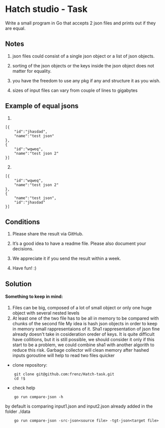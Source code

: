 
# Hatch studio - Task

Write a small program in Go that accepts 2 json files and prints out if they are equal.

## Notes

1. json files could consist of a single json object or a list of json objects.

2. sorting of the json objects or the keys inside the json object does not matter for equality.

3. you have the freedom to use any pkg if any and structure it as you wish.

4. sizes of input files can vary from couple of lines to gigabytes

## Example of equal jsons

1. 

```
[{
	"id":"jhasdad",
	"name":"test json"
},
{
	"id":"wqweq",
	"name":"test json 2"
}]
```

2. 
```
[{
	"id":"wqweq",
	"name":"test json 2"
},
{
	"name":"test json",
	"id":"jhasdad"
}]
```

## Conditions

1. Please share the result via GitHub.

2. It’s a good idea to have a readme file. Please also document your decisions.

3. We appreciate it if you send the result within a week.

4. Have fun! :)

## Solution
#### Something to keep in mind:
1. Files can be big, composed of a lot of small object or only one huge object with several nested levels
2. At least one of the two file has to be all in memory to be compared with chunks of the second file
My idea is hash json objects in order to keep in memory small rappresentaions of it. 
Sha1 rappresentation of json fine already doesn't take in cosideration oreder of keys.
It is quite difficult have collitions, but it is still possible, we should consider it only if this start to be a problem, we could combine sha1 with another algorith to reduce this risk.
Garbage collector will clean memory after hashed inputs
goroutine will help to read two files quicker

* clone repository:
```
    git clone git@github.com:frenz/Hatch-task.git
    cd !$
```
* check help
```
    go run compare-json -h
```
by default is comparing input1.json and input2.json already added in the folder ./data
```
    go run compare-json -src-json<source file> -tgt-json<target file>
```
